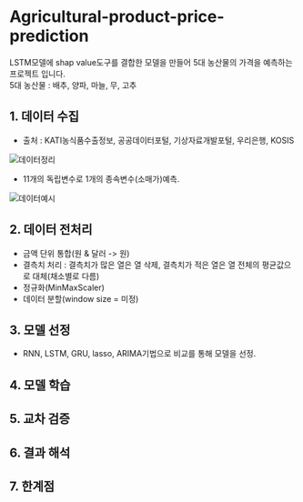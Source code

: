 # Agricultural-product-price-prediction
LSTM모델에 shap value도구를 결합한 모델을 만들어 5대 농산물의 가격을 예측하는 프로젝트 입니다.  
5대 농산물 : 배추, 양파, 마늘, 무, 고추

## 1. 데이터 수집
* 출처 : KATI농식품수출정보, 공공데이터포털, 기상자료개발포털, 우리은행, KOSIS

![데이터정리](https://github.com/Ryan0hwan/Agricultural-product-price-prediction/assets/158720833/cec365ac-c1c4-4834-9a56-d1e51384a5e2)

* 11개의 독립변수로 1개의 종속변수(소매가)예측.

![데이터예시](https://github.com/Ryan0hwan/Agricultural-product-price-prediction/assets/158720833/7381fe57-50a8-4f12-997c-4d16892e62b0)

## 2. 데이터 전처리
* 금액 단위 통합(원 & 달러 -> 원)
* 결측치 처리 : 결측치가 많은 열은 열 삭제, 결측치가 적은 열은 열 전체의 평균값으로 대체(채소별로 다름)
* 정규화(MinMaxScaler)
* 데이터 분할(window size = 미정)

## 3. 모델 선정
* RNN, LSTM, GRU, lasso, ARIMA기법으로 비교를 통해 모델을 선정.

## 4. 모델 학습
## 5. 교차 검증
## 6. 결과 해석
## 7. 한계점
